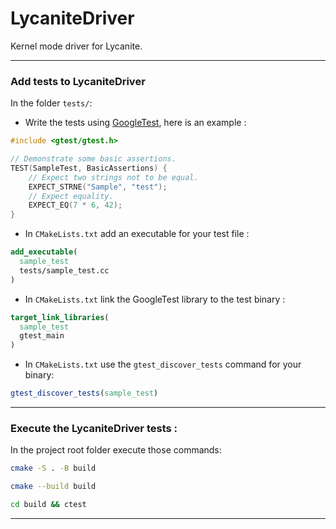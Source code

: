 # LycaniteDriver
Kernel mode driver for Lycanite.

___

### Add tests to LycaniteDriver

In the folder `tests/`:
- Write the tests using [GoogleTest](https://google.github.io/googletest/primer.html), here is an example :
```cpp
#include <gtest/gtest.h>

// Demonstrate some basic assertions.
TEST(SampleTest, BasicAssertions) {
    // Expect two strings not to be equal.
    EXPECT_STRNE("Sample", "test");
    // Expect equality.
    EXPECT_EQ(7 * 6, 42);
}
```

 - In `CMakeLists.txt` add an executable for your test file :
```cmake
add_executable(
  sample_test
  tests/sample_test.cc
)
```

 - In `CMakeLists.txt` link the GoogleTest library to the test binary :
```cmake
target_link_libraries(
  sample_test
  gtest_main
)
```

 - In `CMakeLists.txt` use the `gtest_discover_tests` command for your binary:
```cmake
gtest_discover_tests(sample_test)
```

___

### Execute the LycaniteDriver tests :

In the project root folder execute those commands:

```sh
cmake -S . -B build

cmake --build build

cd build && ctest
```

___
